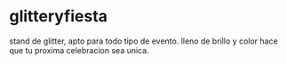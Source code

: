 # glitteryfiesta
stand de glitter, apto para todo tipo de evento. lleno de brillo y color hace que tu proxima celebracion sea unica.
